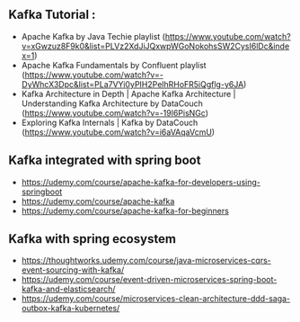 


## Kafka Tutorial :
- Apache Kafka by Java Techie playlist (https://www.youtube.com/watch?v=xGwzuz8F9k0&list=PLVz2XdJiJQxwpWGoNokohsSW2CysI6lDc&index=1)
- Apache Kafka Fundamentals by Confluent playlist (https://www.youtube.com/watch?v=-DyWhcX3Dpc&list=PLa7VYi0yPIH2PelhRHoFR5iQgflg-y6JA)
- Kafka Architecture in Depth | Apache Kafka Architecture | Understanding Kafka Architecture by DataCouch (https://www.youtube.com/watch?v=-19l6PisNGc)
- Exploring Kafka Internals | Kafka by DataCouch (https://www.youtube.com/watch?v=i6aVAqaVcmU)



## Kafka integrated with spring boot
- https://udemy.com/course/apache-kafka-for-developers-using-springboot
- https://udemy.com/course/apache-kafka
- https://udemy.com/course/apache-kafka-for-beginners

## Kafka with spring ecosystem 
- https://thoughtworks.udemy.com/course/java-microservices-cqrs-event-sourcing-with-kafka/
- https://udemy.com/course/event-driven-microservices-spring-boot-kafka-and-elasticsearch/
- https://udemy.com/course/microservices-clean-architecture-ddd-saga-outbox-kafka-kubernetes/


